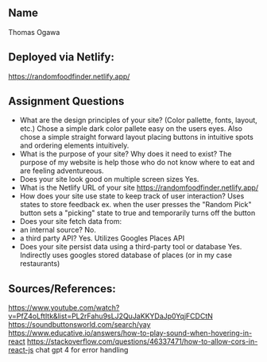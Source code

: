 ## Name
Thomas Ogawa

## Deployed via Netlify:

https://randomfoodfinder.netlify.app/ 


## Assignment Questions
- What are the design principles of your site? (Color pallette, fonts, layout, etc.)
    Chose a simple dark color pallete easy on the users eyes. Also chose a simple straight forward layout placing buttons in intuitive spots and ordering elements intuitively.
- What is the purpose of your site? Why does it need to exist?
    The purpose of my website is help those who do not know where to eat and are feeling adventureous.
- Does your site look good on multiple screen sizes
    Yes.
- What is the Netlify URL of your site
    https://randomfoodfinder.netlify.app/ 
- How does your site use state to keep track of user interaction?
    Uses states to store feedback ex. when the user presses the "Random Pick" button sets a "picking" state to true and temporarily turns off the button
- Does your site fetch data from: 
- an internal source?
    No.
- a third party API?
    Yes. Utilizes Googles Places API
- Does your site persist data using a third-party tool or database
    Yes. Indirectly uses googles stored database of places (or in my case restaurants)

## Sources/References:
https://www.youtube.com/watch?v=PfZ4oLftItk&list=PL2rFahu9sLJ2QuJaKKYDaJp0YqjFCDCtN
https://soundbuttonsworld.com/search/yay
https://www.educative.io/answers/how-to-play-sound-when-hovering-in-react
https://stackoverflow.com/questions/46337471/how-to-allow-cors-in-react-js
chat gpt 4 for error handling